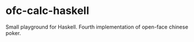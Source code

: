# ofc-calc-haskell

Small playground for Haskell. Fourth implementation of open-face chinese poker.
